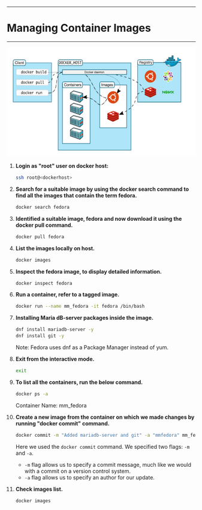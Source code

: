 ----------------------------------
# Managing Container Images
----------------------------------

![image](https://github.com/asiandevs/images/blob/2c86fad2b67f154455e2534a81fd79dbdaff47e6/docker_image.jpg)

1. **Login as "root" user on docker host:**

   ```bash
   ssh root@<dockerhost>
   ```

2. **Search for a suitable image by using the docker search command to find all the images that contain the term fedora.**

   ```bash
   docker search fedora
   ```

3. **Identified a suitable image, fedora and now download it using the docker pull command.**

   ```bash
   docker pull fedora
   ```

4. **List the images locally on host.**

   ```bash
   docker images
   ```

5. **Inspect the fedora image, to display detailed information.**

   ```bash
   docker inspect fedora
   ```

6. **Run a container, refer to a tagged image.**

   ```bash
   docker run --name mm_fedora -it fedora /bin/bash
   ```

7. **Installing Maria dB-server packages inside the image.**

   ```bash
   dnf install mariadb-server -y
   dnf install git -y
   ```
   Note: Fedora uses dnf as a Package Manager instead of yum.

8. **Exit from the interactive mode.**

   ```bash
   exit
   ```

9. **To list all the containers, run the below command.**

   ```bash
   docker ps -a
   ```
   Container Name: mm_fedora

10. **Create a new image from the container on which we made changes by running "docker commit" command.**

    ```bash
    docker commit -m "Added mariadb-server and git" -a "mmfedora" mm_fedora mm_fedora_image:ver1
    ```

    Here we used the `docker commit` command. We specified two flags: `-m` and `-a`.
    - `-m` flag allows us to specify a commit message, much like we would with a commit on a version control system.
    - `-a` flag allows us to specify an author for our update.

11. **Check images list.**

    ```bash
    docker images
    ```
